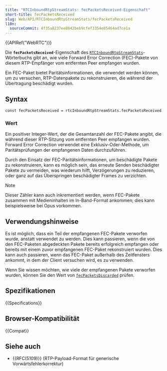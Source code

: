 ```yaml
---
title: "RTCInboundRtpStreamStats: fecPacketsReceived-Eigenschaft"
short-title: fecPacketsReceived
slug: Web/API/RTCInboundRtpStreamStats/fecPacketsReceived
l10n:
  sourceCommit: 4f35a8237ee0842beb9cfef3354e05464ad7ce1a
---
```


{{APIRef("WebRTC")}}

Die **`fecPacketsReceived`**-Eigenschaft des [`RTCInboundRtpStreamStats`](/de/docs/Web/API/RTCInboundRtpStreamStats)-Wörterbuchs gibt an, wie viele Forward Error Correction (FEC)-Pakete von diesem RTP-Empfänger vom entfernten Peer empfangen wurden.

Ein FEC-Paket bietet Paritätsinformationen, die verwendet werden können, um zu versuchen, RTP-Datenpakete zu rekonstruieren, die während der Übertragung beschädigt wurden.

## Syntax

```js-nolint
const fecPacketsReceived = rtcInboundRtpStreamStats.fecPacketsReceived
```

### Wert

Ein positiver Integer-Wert, der die Gesamtanzahl der FEC-Pakete angibt, die während dieser RTP-Sitzung vom entfernten Peer empfangen wurden. Forward Error Correction verwendet eine Exklusiv-Oder-Methode, um Paritätsprüfungen der empfangenen Daten durchzuführen.

Durch den Einsatz der FEC-Paritätsinformationen, um beschädigte Pakete zu rekonstruieren, kann es möglich sein, das erneute Senden beschädigter Pakete zu vermeiden, was wiederum hilft, Verzögerungen zu reduzieren, oder ganz auf das Überspringen beschädigter Frames zu verzichten.

> [!NOTE]
> Dieser Zähler kann auch inkrementiert werden, wenn FEC-Pakete zusammen mit Medieninhalten im In-Band-Format ankommen; dies kann beispielsweise bei Opus vorkommen.

## Verwendungshinweise

Es ist möglich, dass ein Teil der empfangenen FEC-Pakete verworfen wurde, anstatt verwendet zu werden. Dies kann passieren, wenn die von den FEC-Paketen abgedeckten Pakete bereits erfolgreich empfangen oder bereits mit einem zuvor empfangenen FEC-Paket rekonstruiert wurden. Dies kann auch passieren, wenn das FEC-Paket außerhalb des Zeitfensters ankommt, in dem der Client versuchen wird, es zu verwenden.

Wenn Sie wissen möchten, wie viele der empfangenen Pakete verworfen wurden, können Sie den Wert von [`fecPacketsDiscarded`](/de/docs/Web/API/RTCInboundRtpStreamStats/fecPacketsDiscarded) prüfen.

## Spezifikationen

{{Specifications}}

## Browser-Kompatibilität

{{Compat}}

## Siehe auch

- {{RFC(5109)}} (RTP-Payload-Format für generische Vorwärtsfehlerkorrektur)
